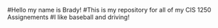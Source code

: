 #Hello my name is Brady!
#This is my repository for all of my CIS 1250 Assignements
#I like baseball and driving!
